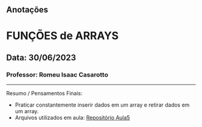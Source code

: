 ## Anotações

# FUNÇÕES de ARRAYS

## Data: 30/06/2023

### Professor: Romeu Isaac Casarotto

---

Resumo / Pensamentos Finais:

- Praticar constantemente inserir dados em um array e retirar dados em um array.
- Arquivos utilizados em aula: [Repositório Aula5](https://github.com/vdr3w/aulasdevinhouse/tree/main/semana3/aula5)
